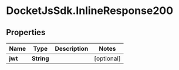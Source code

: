 # DocketJsSdk.InlineResponse200

## Properties
Name | Type | Description | Notes
------------ | ------------- | ------------- | -------------
**jwt** | **String** |  | [optional] 


